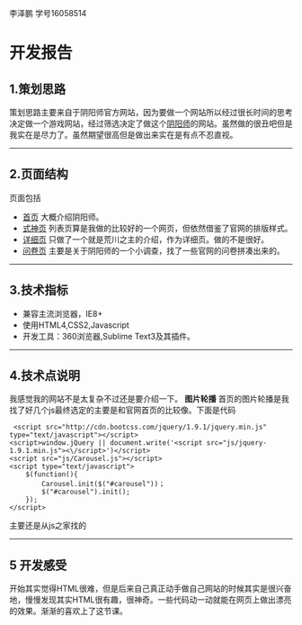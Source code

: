 李泽鹏 学号16058514


# 开发报告 #


## 1.策划思路 ##
策划思路主要来自于阴阳师官方网站，因为要做一个网站所以经过很长时间的思考决定做一个游戏网站，经过筛选决定了做这个[阴阳师](http://yys.163.com/index.html)的网站。虽然做的很丑吧但是我实在是尽力了。虽然期望很高但是做出来实在是有点不忍直视。


----------
## 2.页面结构 ##
页面包括
 -  [首页][1] 大概介绍阴阳师。
 - [式神页][2] 列表页算是我做的比较好的一个网页，但依然借鉴了官网的排版样式。
 - [详细页][3] 只做了一个就是荒川之主的介绍，作为详细页。做的不是很好。
 - [问卷页][4] 主要是关于阴阳师的一个小调查，找了一些官网的问卷拼凑出来的。


----------


## 3.技术指标 ##

 - 兼容主流浏览器，IE8+
 - 使用HTML4,CSS2,Javascript
 - 开发工具：360浏览器,Sublime Text3及其插件。


----------

## 4.技术点说明 ##
我感觉我的网站不是太复杂不过还是要介绍一下。
**图片轮播**
 首页的图片轮播是我找了好几个js最终选定的主要是和官网首页的比较像。下面是代码
 
     <script src="http://cdn.bootcss.com/jquery/1.9.1/jquery.min.js" type="text/javascript"></script>
	<script>window.jQuery || document.write('<script src="js/jquery-1.9.1.min.js"><\/script>')</script>
	<script src="js/Carousel.js"></script> 
	<script type="text/javascript">
		$(function(){
			Carousel.init($("#carousel"))；
			$("#carousel").init();
		});
	</script>
 
  主要还是从js之家找的
  


----------
## 5 开发感受 ##
开始其实觉得HTML很难，但是后来自己真正动手做自己网站的时候其实是很兴奋地，慢慢发现其实HTML很有趣，很神奇。一些代码动一动就能在网页上做出漂亮的效果。渐渐的喜欢上了这节课。


  [1]: https://jielie.github.io/lizepeng/
  [2]: https://jielie.github.io/lizepeng/%E5%BC%8F%E7%A5%9E.html
  [3]: https://jielie.github.io/lizepeng/%E8%8D%92%E5%B7%9D%E4%B9%8B%E4%B8%BB.html
  [4]: https://jielie.github.io/lizepeng/%E9%97%AE%E5%8D%B7%E8%B0%83%E6%9F%A5.html